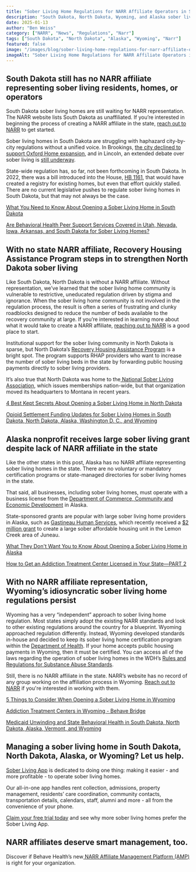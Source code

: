 ```yaml
---
title: "Sober Living Home Regulations for NARR Affiliate Operators in South Dakota, North Dakota, Alaska, and Wyoming"
description: "South Dakota, North Dakota, Wyoming, and Alaska sober living homes are all still waiting for NARR representation."
date: 2025-01-13
author: "Ben Weiss"
category: ["NARR", "News", "Regulations", "Narr"]
tags: ["South Dakota", "North Dakota", "Alaska", "Wyoming", "Narr"]
featured: false
image: "/images/blog/sober-living-home-regulations-for-narr-affiliate-operators-in-south-dakota-north-dakota-alaska-and-wyoming.png"
imageAlt: "Sober Living Home Regulations for NARR Affiliate Operators in South Dakota, North Dakota, Alaska, and Wyoming"
---
```


## South Dakota still has no NARR affiliate representing sober living residents, homes, or operators

South Dakota sober living homes are still waiting for NARR representation. The NARR website lists South Dakota as unaffiliated. If you’re interested in beginning the process of creating a NARR affiliate in the state, [reach out to NARR](<https://narronline.org/contact-us/>) to get started.

Sober living homes in South Dakota are struggling with haphazard city-by-city regulations without a unified voice. In Brookings, [the city declined to support Oxford Home expansion](<https://brookingsregister.com/stories/brookings-denies-oxford-house-request-for-more-occupants,112189>), and in Lincoln, an extended debate over sober living is [still underway](<https://journalstar.com/news/local/column/city-hall-sober-living-debate-continues-and-a-lincoln-railyard-culture-change/article_7a74deae-be6f-11ef-94a7-4fd0218ee730.html>). 

State-wide regulation has, so far, not been forthcoming in South Dakota. In 2022, there was a bill introduced into the House, [HB 1161](<https://open.pluralpolicy.com/sd/bills/2022/HB1161/>), that would have created a registry for existing homes, but even that effort quickly stalled. There are no current legislative pushes to regulate sober living homes in South Dakota, but that may not always be the case.

[What You Need to Know About Opening a Sober Living Home in South Dakota](<../../../2023/2/14/what-you-need-to-know-about-opening-a-sober-living-home-in-south-dakota.html>)

[Are Behavioral Health Peer Support Services Covered in Utah, Nevada, Iowa, Arkansas, and South Dakota for Sober Living Homes?](<../../../2024/7/22/are-behavioral-health-peer-support-services-covered-in-utah-nevada-iowa-arkansas-and-south-dakota-for-sober-living-homes.html>)

## With no state NARR affiliate, Recovery Housing Assistance Program steps in to strengthen North Dakota sober living

Like South Dakota, North Dakota is without a NARR affiliate. Without representation, we’ve learned that the sober living home community is vulnerable to restrictive, uneducated regulation driven by stigma and ignorance. When the sober living home community is not involved in the regulation process, the result is often a series of frustrating and clunky roadblocks designed to reduce the number of beds available to the recovery community at large. If you’re interested in learning more about what it would take to create a NARR affiliate, [reaching out to NARR](<https://narronline.org/affiliates/>) is a good place to start. 

Institutional support for the sober living community in North Dakota is sparse, but North Dakota’s [Recovery Housing Assistance Program](<https://www.hhs.nd.gov/behavioral-health/recovery-housing>) is a bright spot. The program supports RHAP providers who want to increase the number of sober living beds in the state by forwarding public housing payments directly to sober living providers. 

It’s also true that North Dakota was home to the[ National Sober Living Association](<https://nationalsoberliving.org/about-us/>), which issues memberships nation-wide, but that organization moved its headquarters to Montana in recent years. 

[4 Best Kept Secrets About Opening a Sober Living Home in North Dakota](<../../../2023/2/16/4-best-kept-secrets-about-opening-a-sober-living-home-in-north-dakota.html>)

[Opioid Settlement Funding Updates for Sober Living Homes in South Dakota, North Dakota, Alaska, Washington D. C., and Wyoming](<../../../2024/4/17/opioid-settlement-funding-updates-for-sober-living-homes-in-south-dakota-north-dakota-alaska-washington-dc-and-wyoming.html>)

## Alaska nonprofit receives large sober living grant despite lack of NARR affiliate in the state 

Like the other states in this post, Alaska has no NARR affiliate representing sober living homes in the state. There are no voluntary or mandatory certification programs or state-managed directories for sober living homes in the state. 

That said, all businesses, including sober living homes, must operate with a business license from the [Department of Commerce, Community and Economic Development](<https://www.commerce.alaska.gov/web/>) in Alaska. 

State-sponsored grants are popular with large sober living home providers in Alaska, such as [Gastineau Human Services](<https://www.ghscorp.org/>), which recently received a [$2 million grant](<https://www.ktoo.org/2024/05/15/juneau-assembly-oks-2m-grant-for-51-unit-low-income-supportive-housing-project/>) to create a large sober affordable housing unit in the Lemon Creek area of Juneau. 

[What They Don't Want You to Know About Opening a Sober Living Home in Alaska](<../../../2023/2/22/what-they-dont-want-you-to-know-about-opening-a-sober-living-home-in-alaska.html>)

[How to Get an Addiction Treatment Center Licensed in Your State—PART 2](<https://behavehealth.com/blog/2019/10/9/how-to-get-an-addiction-treatment-center-licensed-in-your-statepart-2>)

## With no NARR affiliate representation, Wyoming’s idiosyncratic sober living home regulations persist

Wyoming has a very “independent” approach to sober living home regulation. Most states simply adopt the existing NARR standards and look to other existing regulations around the country for a blueprint. Wyoming approached regulation differently. Instead, Wyoming developed standards in-house and decided to keep its sober living home certification program within the [Department of Health](<https://health.wyo.gov/behavioralhealth/mhsa/certification/>). If your home accepts public housing payments in Wyoming, then it must be certified. You can access all of the laws regarding the operation of sober living homes in the WDH’s [Rules and Regulations for Substance Abuse Standards](<../../../../../wyoleg.gov/ARULES/2009/AR09-062Substance.pdf>).

Still, there is no NARR affiliate in the state. NARR’s website has no record of any group working on the affiliation process in Wyoming. [Reach out to NARR](<https://narronline.org/affiliates/>) if you're interested in working with them. 

[5 Things to Consider When Opening a Sober Living Home in Wyoming](<../../../2023/3/1/5-things-to-consider-when-opening-a-sober-living-home-in-wyoming.html>)

[Addiction Treatment Centers in Wyoming - Behave Bridge ](<https://bridge.behavehealth.com/rehabs/wyoming>)

[Medicaid Unwinding and State Behavioral Health in South Dakota, North Dakota, Alaska, Vermont, and Wyoming](<https://behavehealth.com/blog/2023/5/9/medicaid-unwinding-and-state-behavioral-health-in-south-dakota-north-dakota-alaska-vermont-and-wyoming>)

## Managing a sober living home in South Dakota, North Dakota, Alaska, or Wyoming? Let us help.

[Sober Living App](</>) is dedicated to doing one thing: making it easier - and more profitable - to operate sober living homes. 

Our all-in-one app handles rent collection, admissions, property management, residents’ care coordination, community contacts, transportation details, calendars, staff, alumni and more - all from the convenience of your phone. 

[Claim your free trial today](<https://behavehealth.com/get-started?__hstc=135632115.075701b9fb7ccd58adc7b5b57a792227.1708902226082.1722205853113.1722795767849.32&__hssc=135632115.7.1722795767849&__hsfp=3530606189>) and see why more sober living homes prefer the Sober Living App.

## NARR affiliates deserve smart management, too. 

Discover if Behave Health’s new[ NARR Affiliate Management Platform (AMP)](<https://behavehealth.com/narr-affiliate>) is right for your organization.